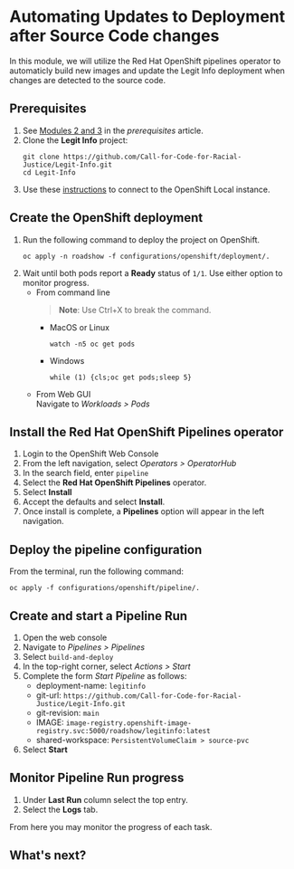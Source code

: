 # Automating Updates to Deployment after Source Code changes
In this module, we will utilize the Red Hat OpenShift pipelines operator to automaticly build new images and update the Legit Info deployment when changes are detected to the source code.

## Prerequisites
1.  See [Modules 2 and 3](../docs/prerequisites.md) in the _prerequisites_ article.
2.  Clone the **Legit Info** project:
    ```
    git clone https://github.com/Call-for-Code-for-Racial-Justice/Legit-Info.git
    cd Legit-Info
    ```
3.  Use these [instructions](../docs/connect_to_openshift_local.md) to connect to the OpenShift Local instance.

## Create the OpenShift deployment
1.  Run the following command to deploy the project on OpenShift.
    ```
    oc apply -n roadshow -f configurations/openshift/deployment/.
    ```
2.  Wait until both pods report a **Ready** status of `1/1`.  Use either option to monitor progress.
    - From command line
      > **Note**: Use Ctrl+X to break the command.
      - MacOS or Linux
        ```
        watch -n5 oc get pods
        ```
      - Windows
        ```
        while (1) {cls;oc get pods;sleep 5}
        ```
    - From Web GUI<br/>
      Navigate to _Workloads > Pods_

## Install the Red Hat OpenShift Pipelines operator
1.  Login to the OpenShift Web Console
2.  From the left navigation, select _Operators > OperatorHub_
3.  In the search field, enter `pipeline`
4.  Select the **Red Hat OpenShift Pipelines** operator.
5.  Select **Install**
6.  Accept the defaults and select **Install**.
7.  Once install is complete, a **Pipelines** option will appear in the left navigation.

## Deploy the pipeline configuration
From the terminal, run the following command:
```
oc apply -f configurations/openshift/pipeline/.
```

## Create and start a Pipeline Run
1.  Open the web console
2.  Navigate to _Pipelines > Pipelines_
3.  Select `build-and-deploy`
4.  In the top-right corner, select _Actions > Start_
5.  Complete the form _Start Pipeline_ as follows:
    -  deployment-name: `legitinfo`
    -  git-url: `https://github.com/Call-for-Code-for-Racial-Justice/Legit-Info.git`
    -  git-revision: `main`
    -  IMAGE: `image-registry.openshift-image-registry.svc:5000/roadshow/legitinfo:latest`
    -  shared-workspace: `PersistentVolumeClaim > source-pvc`
6.  Select **Start**

## Monitor Pipeline Run progress
1.  Under **Last Run** column select the top entry.
2.  Select the **Logs** tab.

From here you may monitor the progress of each task.

## What's next?
